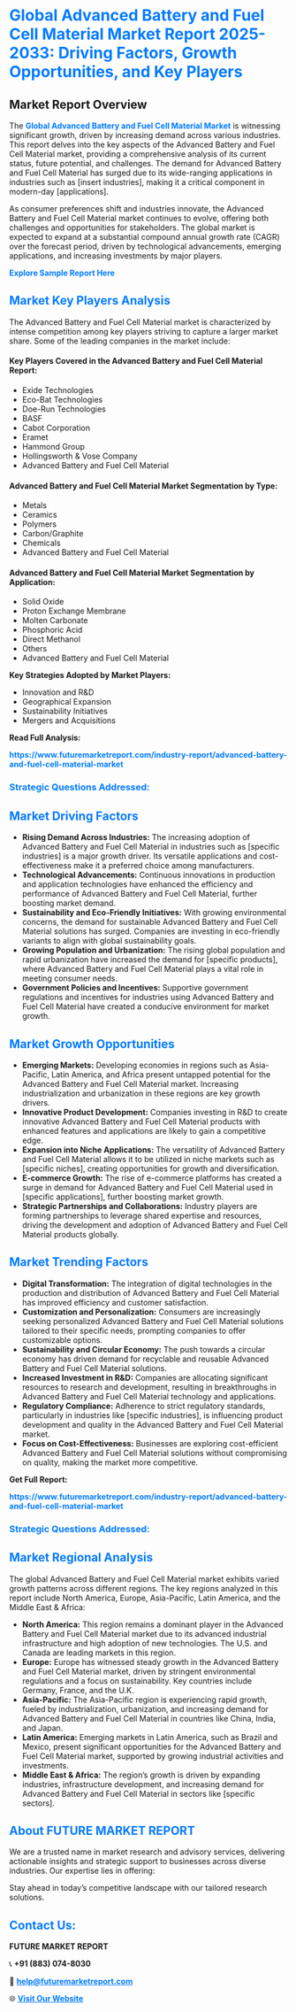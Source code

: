 <h1 style="color: #007BFF;">Global Advanced Battery and Fuel Cell Material Market Report 2025-2033: Driving Factors, Growth Opportunities, and Key Players</h1>

<section id="overview">
<h2>Market Report Overview</h2>
<p>The <a href="https://www.futuremarketreport.com/industry-report/advanced-battery-and-fuel-cell-material-market" style="color: #007BFF; text-decoration: none;"><strong>Global Advanced Battery and Fuel Cell Material Market</strong></a> is witnessing significant growth, driven by increasing demand across various industries. This report delves into the key aspects of the Advanced Battery and Fuel Cell Material market, providing a comprehensive analysis of its current status, future potential, and challenges. The demand for Advanced Battery and Fuel Cell Material has surged due to its wide-ranging applications in industries such as [insert industries], making it a critical component in modern-day [applications].</p>
<p>As consumer preferences shift and industries innovate, the Advanced Battery and Fuel Cell Material market continues to evolve, offering both challenges and opportunities for stakeholders. The global market is expected to expand at a substantial compound annual growth rate (CAGR) over the forecast period, driven by technological advancements, emerging applications, and increasing investments by major players.</p>
</section>

<section id="overview">
<p><a href="https://www.futuremarketreport.com/request-sample/reportId=100349" style="color: #007BFF; text-decoration: none;"><strong>Explore Sample Report Here</strong></a></p>
</section>

<section id="key-players">
<h2 style="color: #007BFF;">Market Key Players Analysis</h2>
<p>The Advanced Battery and Fuel Cell Material market is characterized by intense competition among key players striving to capture a larger market share. Some of the leading companies in the market include:</p>
<h4>Key Players Covered in the Advanced Battery and Fuel Cell Material Report:</h4>
<ul><li>Exide Technologies</li><li>Eco-Bat Technologies</li><li>Doe-Run Technologies</li><li>BASF</li><li>Cabot Corporation</li><li>Eramet</li><li>Hammond Group</li><li>Hollingsworth &amp; Vose Company</li><li>Advanced Battery and Fuel Cell Material</li></ul>
<h4>Advanced Battery and Fuel Cell Material Market Segmentation by Type:</h4>
<ul><li>Metals</li><li>Ceramics</li><li>Polymers</li><li>Carbon/Graphite</li><li>Chemicals</li><li>Advanced Battery and Fuel Cell Material</li></ul>

<h4>Advanced Battery and Fuel Cell Material Market Segmentation by Application:</h4>
<ul><li>Solid Oxide</li><li>Proton Exchange Membrane</li><li>Molten Carbonate</li><li>Phosphoric Acid</li><li>Direct Methanol</li><li>Others</li><li>Advanced Battery and Fuel Cell Material</li></ul>
<p><strong>Key Strategies Adopted by Market Players:</strong></p>
<ul>
<li>Innovation and R&D</li>
<li>Geographical Expansion</li>
<li>Sustainability Initiatives</li>
<li>Mergers and Acquisitions</li>
</ul>
</section>

<section>
<p><strong>Read Full Analysis: </strong></p><a href="https://www.futuremarketreport.com/industry-report/advanced-battery-and-fuel-cell-material-market" style="color: #007BFF; text-decoration: none;"><strong>https://www.futuremarketreport.com/industry-report/advanced-battery-and-fuel-cell-material-market</strong></a>
<h3 style="color: #007BFF;">Strategic Questions Addressed:</h3>
</section>

<section id="driving-factors">
<h2 style="color: #007BFF;">Market Driving Factors</h2>
<ul>
<li><strong>Rising Demand Across Industries:</strong> The increasing adoption of Advanced Battery and Fuel Cell Material in industries such as [specific industries] is a major growth driver. Its versatile applications and cost-effectiveness make it a preferred choice among manufacturers.</li>
<li><strong>Technological Advancements:</strong> Continuous innovations in production and application technologies have enhanced the efficiency and performance of Advanced Battery and Fuel Cell Material, further boosting market demand.</li>
<li><strong>Sustainability and Eco-Friendly Initiatives:</strong> With growing environmental concerns, the demand for sustainable Advanced Battery and Fuel Cell Material solutions has surged. Companies are investing in eco-friendly variants to align with global sustainability goals.</li>
<li><strong>Growing Population and Urbanization:</strong> The rising global population and rapid urbanization have increased the demand for [specific products], where Advanced Battery and Fuel Cell Material plays a vital role in meeting consumer needs.</li>
<li><strong>Government Policies and Incentives:</strong> Supportive government regulations and incentives for industries using Advanced Battery and Fuel Cell Material have created a conducive environment for market growth.</li>
</ul>
</section>

<section id="growth-opportunities">
<h2 style="color: #007BFF;">Market Growth Opportunities</h2>
<ul>
<li><strong>Emerging Markets:</strong> Developing economies in regions such as Asia-Pacific, Latin America, and Africa present untapped potential for the Advanced Battery and Fuel Cell Material market. Increasing industrialization and urbanization in these regions are key growth drivers.</li>
<li><strong>Innovative Product Development:</strong> Companies investing in R&D to create innovative Advanced Battery and Fuel Cell Material products with enhanced features and applications are likely to gain a competitive edge.</li>
<li><strong>Expansion into Niche Applications:</strong> The versatility of Advanced Battery and Fuel Cell Material allows it to be utilized in niche markets such as [specific niches], creating opportunities for growth and diversification.</li>
<li><strong>E-commerce Growth:</strong> The rise of e-commerce platforms has created a surge in demand for Advanced Battery and Fuel Cell Material used in [specific applications], further boosting market growth.</li>
<li><strong>Strategic Partnerships and Collaborations:</strong> Industry players are forming partnerships to leverage shared expertise and resources, driving the development and adoption of Advanced Battery and Fuel Cell Material products globally.</li>
</ul>
</section>

<section id="trending-factors">
<h2 style="color: #007BFF;">Market Trending Factors</h2>
<ul>
<li><strong>Digital Transformation:</strong> The integration of digital technologies in the production and distribution of Advanced Battery and Fuel Cell Material has improved efficiency and customer satisfaction.</li>
<li><strong>Customization and Personalization:</strong> Consumers are increasingly seeking personalized Advanced Battery and Fuel Cell Material solutions tailored to their specific needs, prompting companies to offer customizable options.</li>
<li><strong>Sustainability and Circular Economy:</strong> The push towards a circular economy has driven demand for recyclable and reusable Advanced Battery and Fuel Cell Material solutions.</li>
<li><strong>Increased Investment in R&D:</strong> Companies are allocating significant resources to research and development, resulting in breakthroughs in Advanced Battery and Fuel Cell Material technology and applications.</li>
<li><strong>Regulatory Compliance:</strong> Adherence to strict regulatory standards, particularly in industries like [specific industries], is influencing product development and quality in the Advanced Battery and Fuel Cell Material market.</li>
<li><strong>Focus on Cost-Effectiveness:</strong> Businesses are exploring cost-efficient Advanced Battery and Fuel Cell Material solutions without compromising on quality, making the market more competitive.</li>
</ul>
</section>

<section>
<p><strong>Get Full Report: </strong></p><a href="https://www.futuremarketreport.com/industry-report/advanced-battery-and-fuel-cell-material-market" style="color: #007BFF; text-decoration: none;"><strong>https://www.futuremarketreport.com/industry-report/advanced-battery-and-fuel-cell-material-market</strong></a>
<h3 style="color: #007BFF;">Strategic Questions Addressed:</h3>
</section>


<section id="regional-analysis">
<h2 style="color: #007BFF;">Market Regional Analysis</h2>
<p>The global Advanced Battery and Fuel Cell Material market exhibits varied growth patterns across different regions. The key regions analyzed in this report include North America, Europe, Asia-Pacific, Latin America, and the Middle East & Africa:</p>
<ul>
<li><strong>North America:</strong> This region remains a dominant player in the Advanced Battery and Fuel Cell Material market due to its advanced industrial infrastructure and high adoption of new technologies. The U.S. and Canada are leading markets in this region.</li>
<li><strong>Europe:</strong> Europe has witnessed steady growth in the Advanced Battery and Fuel Cell Material market, driven by stringent environmental regulations and a focus on sustainability. Key countries include Germany, France, and the U.K.</li>
<li><strong>Asia-Pacific:</strong> The Asia-Pacific region is experiencing rapid growth, fueled by industrialization, urbanization, and increasing demand for Advanced Battery and Fuel Cell Material in countries like China, India, and Japan.</li>
<li><strong>Latin America:</strong> Emerging markets in Latin America, such as Brazil and Mexico, present significant opportunities for the Advanced Battery and Fuel Cell Material market, supported by growing industrial activities and investments.</li>
<li><strong>Middle East & Africa:</strong> The region’s growth is driven by expanding industries, infrastructure development, and increasing demand for Advanced Battery and Fuel Cell Material in sectors like [specific sectors].</li>
</ul>
</section>

<footer>
<h2 style="color: #007BFF;">About FUTURE MARKET REPORT</h2>
<p>We are a trusted name in market research and advisory services, delivering actionable insights and strategic support to businesses across diverse industries. Our expertise lies in offering:</p>

<p>Stay ahead in today’s competitive landscape with our tailored research solutions.</p>

<h2 style="color: #007BFF;">Contact Us:</h2>
<p><strong>FUTURE MARKET REPORT</strong></p>
<p>📞 <strong>+91 (883) 074-8030</strong></p>
<p>📧 <strong><a href="mailto:help@futuremarketreport.com" style="color: #007BFF;">help@futuremarketreport.com</a></strong></p>
<p>🌐 <strong><a href="https://www.futuremarketreport.com/" style="color: #007BFF;">Visit Our Website</a></strong></p>
</footer>